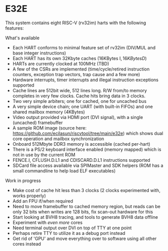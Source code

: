 # E32E

This system contains eight RISC-V (rv32im) harts with the following features:

What's available
- Each HART conforms to minimal feature set of rv32im (DIV/MUL and base integer instructions)
- Each HART has its own 32Kbyte caches (16KBytes I$, 16KBytes D$)
- HARTs are currently clocked at 100MHz (TBD)
- A few of the CSRs are implemented (time/cycle/retired instruction counters, exception trap vectors, trap cause and a few more)
- Hardware interrupts, timer interrupts and illegal instruction exceptions supported
- Cache lines are 512bit wide, 512 lines long. R/W from/to memory completes in very few clocks. Cache hits bring data in 3 clocks.
- Two very simple arbiters; one for cached, one for uncached bus
- A very simple device chain; one UART (with built-in FIFOs) and one shared mailbox memory (4KBytes)
- Video output provided via HDMI port (DVI signal), with a single (uncached) framebuffer
- A sample ROM image (source here: https://github.com/ecilasun/riscvtool/tree/main/e32e) which shows dual core operation and mailbox synchronization
- Onboard 512Mbyte DDR3 memory is accessible (cached per-hart)
- There is a PS/2 keyboard interface enabled (memory mapped) which is not in use by the current ROM
- FENCE.I, CFLUSH.D.L1 and CDISCARD.D.L1 instructions supported
- SDCard file access available via SPIMaster and SDK helpers (ROM has a small commandline to help load ELF executables)

Work in progress
- Make cost of cache hit less than 3 clocks (2 clocks experimented with, works properly)
- Add an FPU if/when required
- Need to move framebuffer to cached memory region, but reads can be only 32 bits when writes are 128 bits, fix scan-out hardware for this
- Start looking at BVH8 tracing, and tools to generate BVH8 data offline
- Experiment with _even more_ cores
- Need terminal output over DVI on top of TTY at one point
- Perhaps retire TTY to utilize it as a debug port instead
- Get rid of 'GPU' and move everything over to software using all other cores instead

